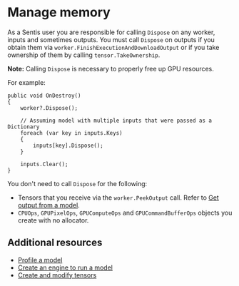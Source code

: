 # Manage memory

As a Sentis user you are responsible for calling `Dispose` on any worker, inputs and sometimes outputs. You must call `Dispose` on outputs if you obtain them via `worker.FinishExecutionAndDownloadOutput` or if you take ownership of them by calling `tensor.TakeOwnership`.  

**Note:** Calling `Dispose` is necessary to properly free up GPU resources.

For example:

```
public void OnDestroy()
{
    worker?.Dispose();

    // Assuming model with multiple inputs that were passed as a Dictionary
    foreach (var key in inputs.Keys)
    {
        inputs[key].Dispose();
    }
    
    inputs.Clear();
}
```

You don't need to call `Dispose` for the following:

- Tensors that you receive via the `worker.PeekOutput` call. Refer to [Get output from a model](get-the-output.md).
- `CPUOps`, `GPUPixelOps`, `GPUComputeOps` and `GPUCommandBufferOps` objects you create with no allocator.

## Additional resources

- [Profile a model](profile-a-model.md)
- [Create an engine to run a model](create-an-engine.md)
- [Create and modify tensors](do-basic-tensor-operations.md)
